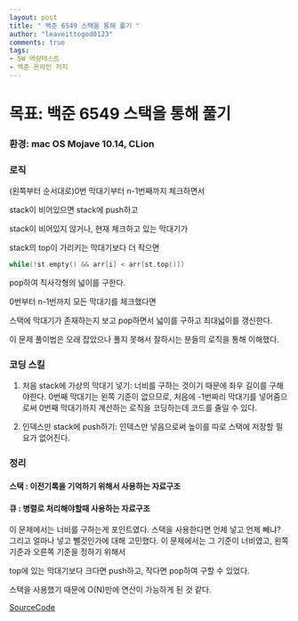```yaml
---
layout: post
title: " 백준 6549 스택을 통해 풀기 "
author: "leaveittogod0123"
comments: true
tags:
- SW 역량테스트
- 백준 온라인 저지
---
```


# 목표: 백준 6549 스택을 통해 풀기
### 환경: mac OS Mojave 10.14, CLion

### 로직
(왼쪽부터 순서대로)0번 막대기부터 n-1번째까지 체크하면서

stack이 비어있으면 stack에 push하고

stack이 비어있지 않거나, 현재 체크하고 있는 막대기가

stack의 top이 가리키는 막대기보다 더 작으면
```c++
while(!st.empty() && arr[i] < arr[st.top()])
```
pop하여 직사각형의 넓이를 구한다.

0번부터 n-1번까지 모든 막대기를 체크했다면

스택에 막대기가 존재하는지 보고 pop하면서 넓이를 구하고 최대넓이를 갱신한다.

이 문제 풀이법은 오래 잡았으나 풀지 못해서 잘하시는 분들의 로직을 통해 이해했다.

### 코딩 스킬
1. 처음 stack에 가상의 막대기 넣기:
너비를 구하는 것이기 때문에 좌우 길이를 구해야한다. 0번째 막대기는 왼쪽 기준이 없으므로,
처음에 -1번짜리 막대기를 넣어줌으로써 0번째 막대기까지 계산하는 로직을 코딩하는데 코드를 줄일 수 있다.

2. 인덱스만 stack에 push하기:
인덱스만 넣음으로써 높이를 따로 스택에 저장할 필요가 없어진다.

### 정리
#### 스택 : 이전기록을 기억하기 위해서 사용하는 자료구조
#### 큐 : 병렬로 처리해야할때 사용하는 자료구조

이 문제에서는 너비를 구하는게 포인트였다.
스택을 사용한다면 언제 넣고 언제 빼냐? 그리고 얼마나 넣고 뺄것인가에 대해 고민했다.
이 문제에서는 그 기준이 너비였고, 왼쪽기준과 오른쪽 기준을 정하기 위해서

top에 있는 막대기보다 크다면 push하고,
작다면 pop하여 구할 수 있었다.

스택을 사용했기 때문에 O(N)만에 연산이 가능하게 된 것 같다.

[SourceCode](https://github.com/yobs0814/problemSolving/blob/master/SWExpert/BOJ6549_2/main.cpp)
